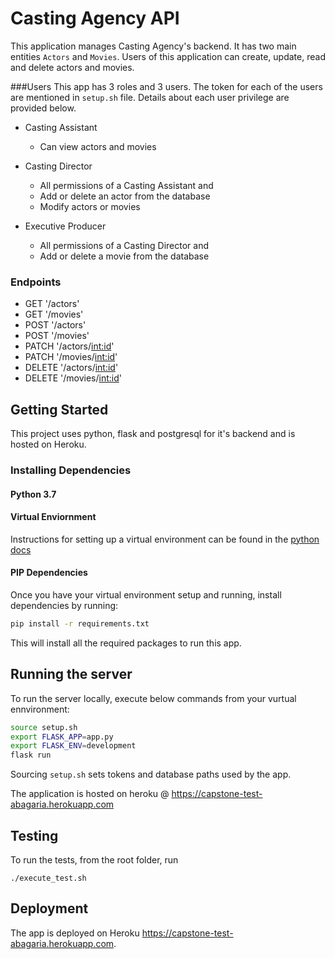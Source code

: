 # Casting Agency API

This application manages Casting Agency's backend. It has two main entities ```Actors``` and ```Movies```. Users of this application can create, update, read and delete actors and movies.

###Users
This app has 3 roles and 3 users. The token for each of the users are mentioned in `setup.sh` file. Details about each user privilege are provided below.

- Casting Assistant
	- Can view actors and movies

- Casting Director
	- All permissions of a Casting Assistant and
	- Add or delete an actor from the database
	- Modify actors or movies

- Executive Producer
	- All permissions of a Casting Director and
	- Add or delete a movie from the database

### Endpoints

- GET '/actors'
- GET '/movies'
- POST '/actors'
- POST '/movies'
- PATCH '/actors/<int:id>'
- PATCH '/movies/<int:id>'
- DELETE '/actors/<int:id>'
- DELETE '/movies/<int:id>'



## Getting Started
This project uses python, flask and postgresql for it's backend and is hosted on Heroku.

### Installing Dependencies

#### Python 3.7

#### Virtual Enviornment

Instructions for setting up a virtual environment can be found in the [python docs](https://packaging.python.org/guides/installing-using-pip-and-virtual-environments/)


#### PIP Dependencies

Once you have your virtual environment setup and running, install dependencies by running:

```bash
pip install -r requirements.txt
```

This will install all the required packages to run this app.


## Running the server


To run the server locally, execute below commands from your vurtual ennvironment:

```bash
source setup.sh
export FLASK_APP=app.py
export FLASK_ENV=development
flask run
```
Sourcing `setup.sh` sets tokens and database paths used by the app.

The application is hosted on heroku @ https://capstone-test-abagaria.herokuapp.com

## Testing

To run the tests, from the root folder, run
```
./execute_test.sh
```

## Deployment
The app is deployed on Heroku https://capstone-test-abagaria.herokuapp.com.


